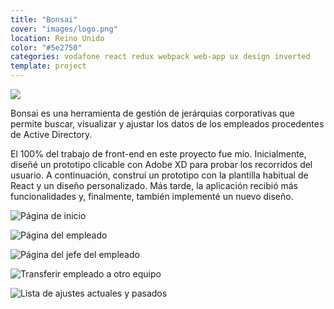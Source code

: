 ```yaml
---
title: "Bonsai"
cover: "images/logo.png"
location: Reino Unido
color: "#5e2750"
categories: vodafone react redux webpack web-app ux design inverted
template: project
---
```


![](/work/bonsai/images/1.png)

Bonsai es una herramienta de gestión de jerárquias corporativas que permite buscar, visualizar y ajustar los datos de los empleados procedentes de Active Directory.

El 100% del trabajo de front-end en este proyecto fue mío. Inicialmente, diseñé un prototipo clicable con Adobe XD para probar los recorridos del usuario. A continuación, construí un prototipo con la plantilla habitual de React y un diseño personalizado. Más tarde, la aplicación recibió más funcionalidades y, finalmente, también implementé un nuevo diseño.

![](/work/bonsai/images/2.jpg "Página de inicio")

![](/work/bonsai/images/3.jpg "Página del empleado")

![](/work/bonsai/images/4.jpg "Página del jefe del empleado")

![](/work/bonsai/images/5.jpg "Transferir empleado a otro equipo")

![](/work/bonsai/images/6.jpg "Lista de ajustes actuales y pasados")
